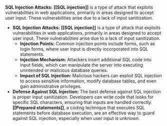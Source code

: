 **SQL Injection Attacks:** **[[SQL injection]]** is a type of attack that exploits vulnerabilities in web applications, primarily in areas designed to accept user input. These vulnerabilities arise due to a lack of input sanitization.

- **SQL Injection Attacks:** **[[SQL injection]]** is a type of attack that exploits vulnerabilities in web applications, primarily in areas designed to accept user input. These vulnerabilities arise due to a lack of input sanitization.
	- **Injection Points:** Common injection points include forms, such as login forms, where user input is directly incorporated into SQL statements.
	- **Injection Mechanism:** Attackers insert additional SQL code into input fields, which can manipulate the server into executing unintended or malicious database queries.
	- **Impact of SQL Injection:** Malicious hackers can exploit SQL injection to access sensitive information, modify database tables, and even gain administrative privileges.
- **Defense Against SQL Injection:** The best defense against SQL injection is proper input sanitization. Developers can write code that looks for specific SQL characters, ensuring that inputs are handled correctly. **[[Prepared statements]]**, a coding technique that executes SQL statements before database execution, are an effective way to guard against SQL injection, especially when user input is unknown.